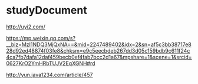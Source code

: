 # studyDocument
http://uyi2.com/





https://mp.weixin.qq.com/s?__biz=MzI1NDQ3MjQxNA==&mid=2247489402&idx=2&sn=af5c3bb38717e828d92ed48874f03fe8&chksm=e9c5eecbdeb267dd3d05c159bdb9c611f24c4ca7fb7dafa12daf459becb0ef4fab7bcc2d1a67&mpshare=1&scene=1&srcid=0627KrO2YmHRbTUJV2EqXGNH#rd




http://yun.java1234.com/article/457
